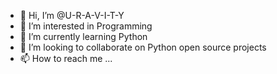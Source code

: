- 👋 Hi, I’m @U-R-A-V-I-T-Y
- 👀 I’m interested in Programming
- 🌱 I’m currently learning Python
- 💞️ I’m looking to collaborate on Python open source projects
- 📫 How to reach me ...

<!---
U-R-A-V-I-T-Y/U-R-A-V-I-T-Y is a ✨ special ✨ repository because its `README.md` (this file) appears on your GitHub profile.
You can click the Preview link to take a look at your changes.
--->
